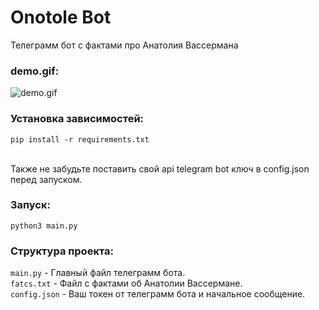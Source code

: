 # Onotole Bot

Телеграмм бот с фактами про Анатолия Вассермана

### demo.gif:
![demo.gif](https://github.com/michael-bill/onotole-bot/blob/main/demo.gif)

### Установка зависимостей:
```
pip install -r requirements.txt
```
<br/>
Также не забудьте поставить свой api telegram bot ключ в config.json перед запуском.

### Запуск:
```
python3 main.py
```

### Структура проекта:
``main.py`` - Главный файл телеграмм бота.<br/>
``fatcs.txt`` - Файл с фактами об Анатолии Вассермане.<br/>
``config.json`` - Ваш токен от телеграмм бота и начальное сообщение.